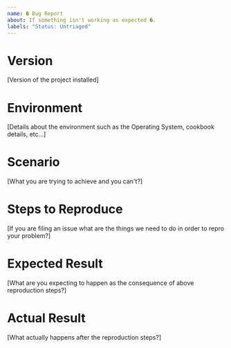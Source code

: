 ```yaml
---
name: � Bug Report
about: If something isn't working as expected �.
labels: "Status: Untriaged"
---
```


# Version

[Version of the project installed]

# Environment

[Details about the environment such as the Operating System, cookbook details, etc...]

# Scenario

[What you are trying to achieve and you can't?]

# Steps to Reproduce

[If you are filing an issue what are the things we need to do in order to repro your problem?]

# Expected Result

[What are you expecting to happen as the consequence of above reproduction steps?]

# Actual Result

[What actually happens after the reproduction steps?]
